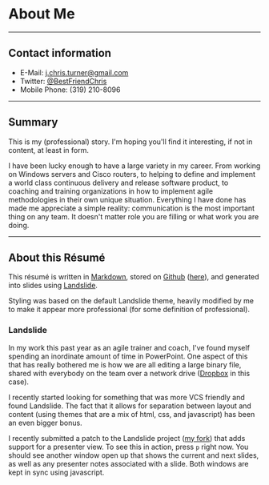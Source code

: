 # About Me

---

## Contact information

* E-Mail: <j.chris.turner@gmail.com>
* Twitter: [@BestFriendChris][twitter]
* Mobile Phone: (319) 210-8096

[twitter]: http://twitter.com/BestFriendChris

---

## Summary

This is my (professional) story. I'm hoping you'll find it interesting, if not in
content, at least in form.

I have been lucky enough to have a large variety in my career. From working on Windows
servers and Cisco routers, to helping to define and implement a world class continuous
delivery and release software product, to coaching and training organizations in how to
implement agile methodologies in their own unique situation. Everything I have done has
made me appreciate a simple reality: communication is the most important thing on any
team. It doesn't matter role you are filling or what work you are doing.

---

## About this Résumé

This résumé is written in [Markdown][], stored on [Github][] ([here][gh-resume]), and
generated into slides using [Landslide][].

Styling was based on the default Landslide theme, heavily modified by me to make it
appear more professional (for some definition of professional).

### Landslide

In my work this past year as an agile trainer and coach, I've found myself spending an
inordinate amount of time in PowerPoint. One aspect of this that has really bothered
me is how we are all editing a large binary file, shared with everybody on the team
over a network drive ([Dropbox][] in this case).

I recently started looking for something that was more VCS friendly and found
Landslide. The fact that it allows for separation between layout and content (using
themes that are a mix of html, css, and javascript) has been an even bigger bonus.

I recently submitted a patch to the Landslide project ([my fork][my-landslide]) that
adds support for a presenter view. To see this in action, press `p` right now. You
should see another window open up that shows the current and next slides, as well as
any presenter notes associated with a slide. Both windows are kept in sync using
javascript.

[markdown]: http://daringfireball.net/projects/markdown/
[github]: https://github.com
[gh-resume]: http://github.com/BestFriendChris/resume
[landslide]: https://github.com/adamzap/landslide
[Dropbox]: http://www.dropbox.com/
[my-landslide]: https://github.com/BestFriendChris/landslide/tree/presenter-view
